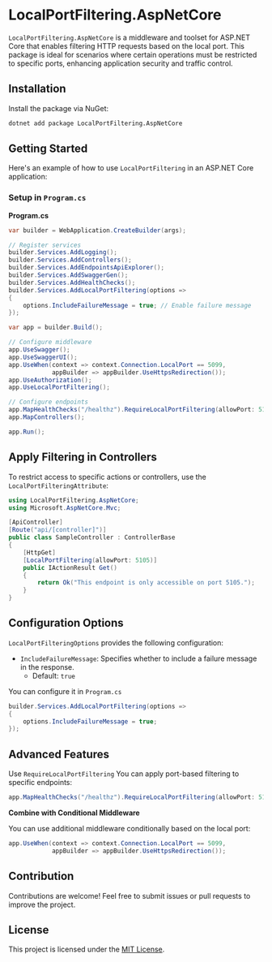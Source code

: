 # LocalPortFiltering.AspNetCore

`LocalPortFiltering.AspNetCore` is a middleware and toolset for ASP.NET Core that enables filtering HTTP requests based on the local port. This package is ideal for scenarios where certain operations must be restricted to specific ports, enhancing application security and traffic control.

## Installation

Install the package via NuGet:

```bash
dotnet add package LocalPortFiltering.AspNetCore
```

## Getting Started

Here's an example of how to use `LocalPortFiltering` in an ASP.NET Core application:

### Setup in `Program.cs`

**Program.cs**

```csharp
var builder = WebApplication.CreateBuilder(args);

// Register services
builder.Services.AddLogging();
builder.Services.AddControllers();
builder.Services.AddEndpointsApiExplorer();
builder.Services.AddSwaggerGen();
builder.Services.AddHealthChecks();
builder.Services.AddLocalPortFiltering(options =>
{
    options.IncludeFailureMessage = true; // Enable failure message
});

var app = builder.Build();

// Configure middleware
app.UseSwagger();
app.UseSwaggerUI();
app.UseWhen(context => context.Connection.LocalPort == 5099,
            appBuilder => appBuilder.UseHttpsRedirection());
app.UseAuthorization();
app.UseLocalPortFiltering();

// Configure endpoints
app.MapHealthChecks("/healthz").RequireLocalPortFiltering(allowPort: 5105);
app.MapControllers();

app.Run();
```

## Apply Filtering in Controllers

To restrict access to specific actions or controllers, use the `LocalPortFilteringAttribute`:

```csharp
using LocalPortFiltering.AspNetCore;
using Microsoft.AspNetCore.Mvc;

[ApiController]
[Route("api/[controller]")]
public class SampleController : ControllerBase
{
    [HttpGet]
    [LocalPortFiltering(allowPort: 5105)]
    public IActionResult Get()
    {
        return Ok("This endpoint is only accessible on port 5105.");
    }
}
```

## Configuration Options

`LocalPortFilteringOptions` provides the following configuration:

- `IncludeFailureMessage`: Specifies whether to include a failure message in the response.
  - Default: `true`

You can configure it in `Program.cs`

```csharp
builder.Services.AddLocalPortFiltering(options =>
{
    options.IncludeFailureMessage = true;
});
```

## Advanced Features

Use `RequireLocalPortFiltering`
You can apply port-based filtering to specific endpoints:

```csharp
app.MapHealthChecks("/healthz").RequireLocalPortFiltering(allowPort: 5105);
```

**Combine with Conditional Middleware**

You can use additional middleware conditionally based on the local port:

```csharp
app.UseWhen(context => context.Connection.LocalPort == 5099,
            appBuilder => appBuilder.UseHttpsRedirection());

```

## Contribution

Contributions are welcome! Feel free to submit issues or pull requests to improve the project.

## License

This project is licensed under the [MIT License](./LICENSE).